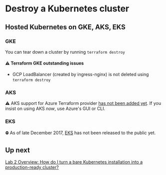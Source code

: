 # Destroy a Kubernetes cluster

## Hosted Kubernetes on GKE, AKS, EKS

### GKE

You can tear down a cluster by running `terraform destroy`

#### ⚠️ Terraform GKE outstanding issues

- GCP LoadBalancer (created by ingress-nginx) is not deleted using `terraform destroy`

### AKS

⚠️ AKS support for Azure Terraform provider [has not been added yet](https://github.com/terraform-providers/terraform-provider-azurerm/issues/471). If you insist on using AKS *now*, use Azure's GUI or CLI.

### EKS

⛔️ As of late December 2017, [EKS](https://aws.amazon.com/eks/) has not been released to the public yet.

## Up next

[Lab 2 Overview: How do I turn a bare Kubernetes installation into a production-ready cluster?](/labs/lab2/overview.md)
